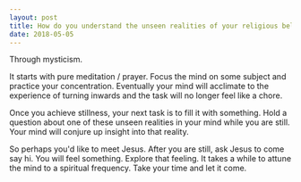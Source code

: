 ```yaml
---
layout: post
title: How do you understand the unseen realities of your religious belief system?
date: 2018-05-05
---
```


<p>Through mysticism.</p><p>It starts with pure meditation / prayer. Focus the mind on some subject and practice your concentration. Eventually your mind will acclimate to the experience of turning inwards and the task will no longer feel like a chore.</p><p>Once you achieve stillness, your next task is to fill it with something. Hold a question about one of these unseen realities in your mind while you are still. Your mind will conjure up insight into that reality.</p><p>So perhaps you'd like to meet Jesus. After you are still, ask Jesus to come say hi. You will feel something. Explore that feeling. It takes a while to attune the mind to a spiritual frequency. Take your time and let it come.</p>
